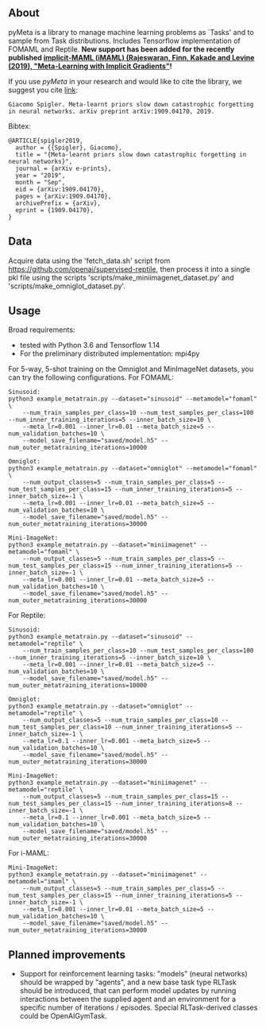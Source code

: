 
## About

pyMeta is a library to manage machine learning problems as `Tasks' and to sample from Task distributions. Includes Tensorflow implementation of FOMAML and Reptile. <b>New support has been added for the recently published [implicit-MAML (iMAML) (Rajeswaran, Finn, Kakade and Levine (2019), "Meta-Learning with Implicit Gradients"](https://arxiv.org/abs/1909.04630)!</b>

If you use *pyMeta* in your research and would like to cite the library, we suggest you cite [link](https://arxiv.org/abs/1909.04170):
```
Giacomo Spigler. Meta-learnt priors slow down catastrophic forgetting in neural networks. arXiv preprint arXiv:1909.04170, 2019.
```

Bibtex:
```
@ARTICLE{spigler2019,
  author = {{Spigler}, Giacomo},
  title = "{Meta-learnt priors slow down catastrophic forgetting in neural networks}",
  journal = {arXiv e-prints},
  year = "2019",
  month = "Sep",
  eid = {arXiv:1909.04170},
  pages = {arXiv:1909.04170},
  archivePrefix = {arXiv},
  eprint = {1909.04170},
}
```

## Data

Acquire data using the 'fetch_data.sh' script from https://github.com/openai/supervised-reptile, then process it into a single pkl file using the scripts 'scripts/make_miniimagenet_dataset.py' and 'scripts/make_omniglot_dataset.py'.

## Usage

Broad requirements:
+ tested with Python 3.6 and Tensorflow 1.14
+ For the preliminary distributed implementation: mpi4py

For 5-way, 5-shot training on the Omniglot and MinImageNet datasets, you can try the following configurations. For FOMAML:

```
Sinusoid:
python3 example_metatrain.py --dataset="sinusoid" --metamodel="fomaml" \
    --num_train_samples_per_class=10 --num_test_samples_per_class=100 --num_inner_training_iterations=5 --inner_batch_size=10 \
    --meta_lr=0.001 --inner_lr=0.01 --meta_batch_size=5 --num_validation_batches=10 \
    --model_save_filename="saved/model.h5" --num_outer_metatraining_iterations=10000

Omniglot:
python3 example_metatrain.py --dataset="omniglot" --metamodel="fomaml" \
    --num_output_classes=5 --num_train_samples_per_class=5 --num_test_samples_per_class=15 --num_inner_training_iterations=5 --inner_batch_size=-1 \
    --meta_lr=0.001 --inner_lr=0.01 --meta_batch_size=5 --num_validation_batches=10 \
    --model_save_filename="saved/model.h5" --num_outer_metatraining_iterations=30000

Mini-ImageNet:
python3 example_metatrain.py --dataset="miniimagenet" --metamodel="fomaml" \
    --num_output_classes=5 --num_train_samples_per_class=5 --num_test_samples_per_class=15 --num_inner_training_iterations=5 --inner_batch_size=-1 \
    --meta_lr=0.001 --inner_lr=0.01 --meta_batch_size=5 --num_validation_batches=10 \
    --model_save_filename="saved/model.h5" --num_outer_metatraining_iterations=30000
```

For Reptile:
```
Sinusoid:
python3 example_metatrain.py --dataset="sinusoid" --metamodel="reptile" \
    --num_train_samples_per_class=10 --num_test_samples_per_class=100 --num_inner_training_iterations=5 --inner_batch_size=10 \
    --meta_lr=0.001 --inner_lr=0.01 --meta_batch_size=5 --num_validation_batches=10 \
    --model_save_filename="saved/model.h5" --num_outer_metatraining_iterations=10000

Omniglot:
python3 example_metatrain.py --dataset="omniglot" --metamodel="reptile" \
    --num_output_classes=5 --num_train_samples_per_class=10 --num_test_samples_per_class=10 --num_inner_training_iterations=5 --inner_batch_size=-1 \
    --meta_lr=0.1 --inner_lr=0.001 --meta_batch_size=5 --num_validation_batches=10 \
    --model_save_filename="saved/model.h5" --num_outer_metatraining_iterations=30000

Mini-ImageNet:
python3 example_metatrain.py --dataset="miniimagenet" --metamodel="reptile" \
    --num_output_classes=5 --num_train_samples_per_class=15 --num_test_samples_per_class=15 --num_inner_training_iterations=8 --inner_batch_size=-1 \
    --meta_lr=0.1 --inner_lr=0.001 --meta_batch_size=5 --num_validation_batches=10 \
    --model_save_filename="saved/model.h5" --num_outer_metatraining_iterations=30000
```

For i-MAML:
```
Mini-ImageNet:
python3 example_metatrain.py --dataset="miniimagenet" --metamodel="imaml" \
    --num_output_classes=5 --num_train_samples_per_class=5 --num_test_samples_per_class=15 --num_inner_training_iterations=5 --inner_batch_size=-1 \
    --meta_lr=0.001 --inner_lr=0.01 --meta_batch_size=5 --num_validation_batches=10 \
    --model_save_filename="saved/model.h5" --num_outer_metatraining_iterations=30000
```


## Planned improvements

+ Support for reinforcement learning tasks: "models" (neural networks) should be wrapped by "agents", and a new base task type RLTask should be introduced, that can perform model updates by running interactions between the supplied agent and an environment for a specific number of iterations / episodes. Special RLTask-derived classes could be OpenAIGymTask.


